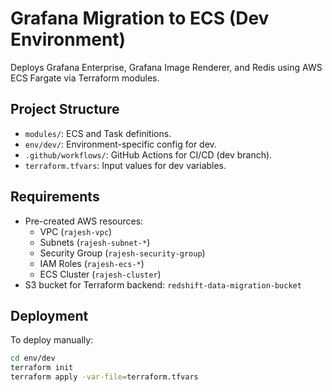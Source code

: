 # Grafana Migration to ECS (Dev Environment)

Deploys Grafana Enterprise, Grafana Image Renderer, and Redis using AWS ECS Fargate via Terraform modules.

## Project Structure

- `modules/`: ECS and Task definitions.
- `env/dev/`: Environment-specific config for dev.
- `.github/workflows/`: GitHub Actions for CI/CD (dev branch).
- `terraform.tfvars`: Input values for dev variables.

## Requirements

- Pre-created AWS resources:
  - VPC (`rajesh-vpc`)
  - Subnets (`rajesh-subnet-*`)
  - Security Group (`rajesh-security-group`)
  - IAM Roles (`rajesh-ecs-*`)
  - ECS Cluster (`rajesh-cluster`)
- S3 bucket for Terraform backend: `redshift-data-migration-bucket`

## Deployment

To deploy manually:

```bash
cd env/dev
terraform init
terraform apply -var-file=terraform.tfvars
